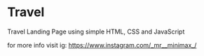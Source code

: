 # Travel
Travel Landing Page using simple HTML, CSS and JavaScript 


for more info visit ig: https://www.instagram.com/_mr__minimax_/
